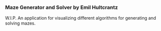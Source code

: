### Maze Generator and Solver by Emil Hultcrantz

W.I.P. An application for visualizing different algorithms for generating and solving mazes.
